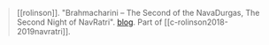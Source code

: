 > [[rolinson]]. "Brahmacharini – The Second of the NavaDurgas, The Second Night of NavRatri". [blog](https://aryaakasha.com/2018/10/12/brahmacharini-the-second-of-the-navadurgas-the-second-night-of-navratri/). Part of [[c-rolinson2018-2019navratri]].